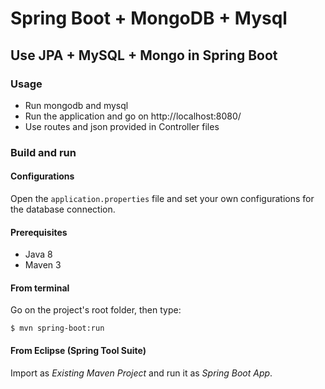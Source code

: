 # Spring Boot + MongoDB + Mysql


## Use JPA + MySQL + Mongo in Spring Boot


### Usage
- Run mongodb and mysql
- Run the application and go on http://localhost:8080/
- Use routes and json provided in Controller files

### Build and run

#### Configurations

Open the `application.properties` file and set your own configurations for the
database connection.

#### Prerequisites

- Java 8
- Maven 3

#### From terminal

Go on the project's root folder, then type:

    $ mvn spring-boot:run

#### From Eclipse (Spring Tool Suite)

Import as *Existing Maven Project* and run it as *Spring Boot App*.
